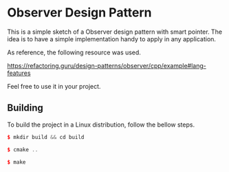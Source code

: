 # Observer Design Pattern

This is a simple sketch of a Observer design pattern with smart pointer. The idea is to have a simple implementation handy to apply in any application.

As reference, the following resource was used.

https://refactoring.guru/design-patterns/observer/cpp/example#lang-features

Feel free to use it in your project.

## Building
To build the project in a Linux distribution, follow the bellow steps.

```c++
$ mkdir build && cd build

$ cmake ..

$ make
```